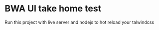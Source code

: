 # BWA UI take home test

Run this project with live server and nodejs to hot reload your talwindcss
